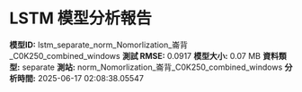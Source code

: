 # LSTM 模型分析報告
**模型ID:** lstm_separate_norm_Nomorlization_崙背_C0K250_combined_windows
**測試 RMSE:** 0.0917
**模型大小:** 0.07 MB
**資料類型:** separate
**測站:** norm_Nomorlization_崙背_C0K250_combined_windows
**分析時間:** 2025-06-17 02:08:38.05547
